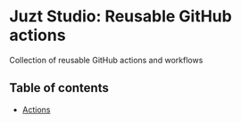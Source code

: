 # Juzt Studio: Reusable GitHub actions

Collection of reusable GitHub actions and workflows

## Table of contents

- [Actions](./actions/README.md)
